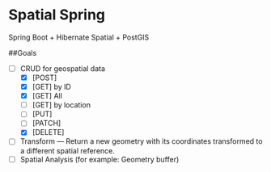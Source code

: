 # Spatial Spring

Spring Boot + Hibernate Spatial + PostGIS

##Goals
- [ ] CRUD for geospatial data
    - [x] [POST] 
    - [x] [GET] by ID
    - [x] [GET] All
    - [ ] [GET] by location
    - [ ] [PUT]
    - [ ] [PATCH]
    - [x] [DELETE]
- [ ] Transform — Return a new geometry with its coordinates transformed to a different spatial reference.
- [ ] Spatial Analysis (for example: Geometry buffer) 